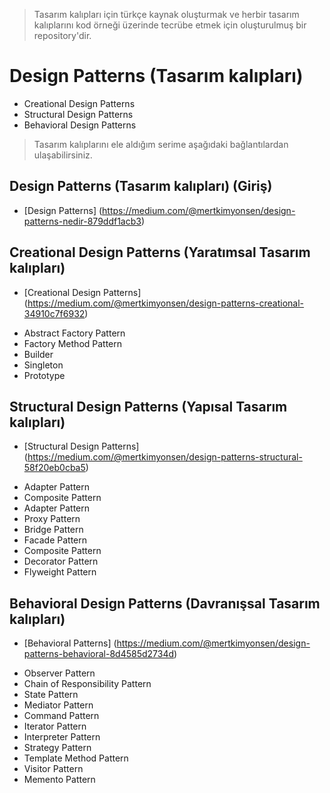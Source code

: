 > Tasarım kalıpları için türkçe kaynak oluşturmak ve herbir tasarım kalıplarını kod örneği üzerinde tecrübe etmek için oluşturulmuş bir repository'dir.

# Design Patterns (Tasarım kalıpları)
* Creational Design Patterns
* Structural Design Patterns
* Behavioral Design Patterns

> Tasarım kalıplarını ele aldığım serime aşağıdaki bağlantılardan ulaşabilirsiniz.

## Design Patterns (Tasarım kalıpları) (Giriş)
* [Design Patterns] (https://medium.com/@mertkimyonsen/design-patterns-nedir-879ddf1acb3)

## Creational Design Patterns (Yaratımsal Tasarım kalıpları)
* [Creational Design Patterns] (https://medium.com/@mertkimyonsen/design-patterns-creational-34910c7f6932)

- Abstract Factory Pattern
- Factory Method Pattern
- Builder
- Singleton
- Prototype

## Structural Design Patterns (Yapısal Tasarım kalıpları)
* [Structural Design Patterns] (https://medium.com/@mertkimyonsen/design-patterns-structural-58f20eb0cba5)

- Adapter Pattern
- Composite Pattern
- Adapter Pattern
- Proxy Pattern
- Bridge Pattern
- Facade Pattern
- Composite Pattern
- Decorator Pattern
- Flyweight Pattern

## Behavioral Design Patterns (Davranışsal Tasarım kalıpları)
* [Behavioral Patterns] (https://medium.com/@mertkimyonsen/design-patterns-behavioral-8d4585d2734d)
- Observer Pattern
- Chain of Responsibility Pattern
- State Pattern
- Mediator Pattern
- Command Pattern
- Iterator Pattern
- Interpreter Pattern
- Strategy Pattern
- Template Method Pattern
- Visitor Pattern
- Memento Pattern
